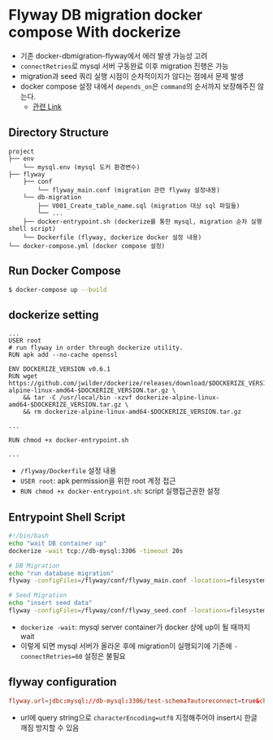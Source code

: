 # Flyway DB migration docker compose With dockerize

- 기존 docker-dbmigration-flyway에서 에러 발생 가능성 고려
- `connectRetries`로 mysql 서버 구동완료 이후 migration 진행은 가능
- migration과 seed 쿼리 실행 시점이 순차적이지가 않다는 점에서 문제 발생
- docker compose 설정 내에서 `depends_on`은 `command`의 순서까지 보장해주진 않는다.
  - [관련 Link](https://jupiny.com/2016/11/13/conrtrol-container-startup-order-in-compose/)

## Directory Structure
```
project
├── env
    └── mysql.env (mysql 도커 환경변수)
├── flyway 
    ├── conf
    	└── flyway_main.conf (migration 관련 flyway 설정내용)
    └── db-migration
    	├── V001_Create_table_name.sql (migration 대상 sql 파일들)
    	└── ...
    ├── docker-entrypoint.sh (dockerize를 통한 mysql, migration 순차 실행 shell script)
    └── Dockerfile (flyway, dockerize docker 설정 내용)
└── docker-compose.yml (docker compose 설정)
```

## Run Docker Compose

```bash
$ docker-compose up --build
```

## dockerize setting

```docker
...
USER root
# run flyway in order through dockerize utility.
RUN apk add --no-cache openssl

ENV DOCKERIZE_VERSION v0.6.1
RUN wget https://github.com/jwilder/dockerize/releases/download/$DOCKERIZE_VERSION/dockerize-alpine-linux-amd64-$DOCKERIZE_VERSION.tar.gz \
    && tar -C /usr/local/bin -xzvf dockerize-alpine-linux-amd64-$DOCKERIZE_VERSION.tar.gz \
    && rm dockerize-alpine-linux-amd64-$DOCKERIZE_VERSION.tar.gz

...

RUN chmod +x docker-entrypoint.sh

...
```
- `/flyway/Dockerfile` 설정 내용
- `USER root`: apk permission을 위한 root 계정 접근
- `RUN chmod +x docker-entrypoint.sh`: script 실행접근권한 설정

## Entrypoint Shell Script

```bash
#!/bin/bash
echo "wait DB container up"
dockerize -wait tcp://db-mysql:3306 -timeout 20s

# DB Migration
echo "run database migration"
flyway -configFiles=/flyway/conf/flyway_main.conf -locations=filesystem:/flyway/sql/main migrate

# Seed Migration
echo "insert seed data"
flyway -configFiles=/flyway/conf/flyway_seed.conf -locations=filesystem:/flyway/sql/seed migrate
```

- `dockerize -wait`: mysql server container가 docker 상에 up이 될 때까지 wait
- 이렇게 되면 mysql 서버가 올라온 후에 migration이 실행되기에 기존에 `-connectRetries=60` 설정은 불필요

## flyway configuration

```conf
flyway.url=jdbc:mysql://db-mysql:3306/test-schema?autoreconnect=true&characterEncoding=utf8&serverTimezone=Asia/Seoul
```
- url에 query string으로 `characterEncoding=utf8` 지정해주어야 insert시 한글 깨짐 방지할 수 있음